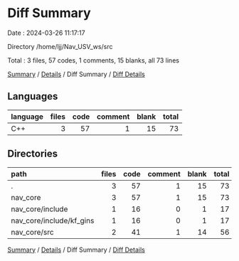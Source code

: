 # Diff Summary

Date : 2024-03-26 11:17:17

Directory /home/ljj/Nav_USV_ws/src

Total : 3 files,  57 codes, 1 comments, 15 blanks, all 73 lines

[Summary](results.md) / [Details](details.md) / Diff Summary / [Diff Details](diff-details.md)

## Languages
| language | files | code | comment | blank | total |
| :--- | ---: | ---: | ---: | ---: | ---: |
| C++ | 3 | 57 | 1 | 15 | 73 |

## Directories
| path | files | code | comment | blank | total |
| :--- | ---: | ---: | ---: | ---: | ---: |
| . | 3 | 57 | 1 | 15 | 73 |
| nav_core | 3 | 57 | 1 | 15 | 73 |
| nav_core/include | 1 | 16 | 0 | 1 | 17 |
| nav_core/include/kf_gins | 1 | 16 | 0 | 1 | 17 |
| nav_core/src | 2 | 41 | 1 | 14 | 56 |

[Summary](results.md) / [Details](details.md) / Diff Summary / [Diff Details](diff-details.md)